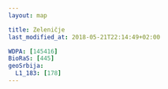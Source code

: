 ```yaml
---
layout: map

title: Zeleničje
last_modified_at: 2018-05-21T22:14:49+02:00

WDPA: [145416]
BioRaS: [445]
geoSrbija:
  L1_183: [178]
---
```

